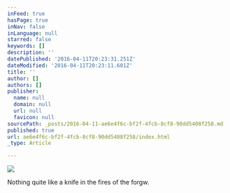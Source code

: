 ```yaml
---
inFeed: true
hasPage: true
inNav: false
inLanguage: null
starred: false
keywords: []
description: ''
datePublished: '2016-04-11T20:23:31.251Z'
dateModified: '2016-04-11T20:23:11.601Z'
title: ''
author: []
authors: []
publisher:
  name: null
  domain: null
  url: null
  favicon: null
sourcePath: _posts/2016-04-11-ae6e4f6c-bf2f-4fcb-8cf8-90dd5408f258.md
published: true
url: ae6e4f6c-bf2f-4fcb-8cf8-90dd5408f258/index.html
_type: Article

---
```

![](https://the-grid-user-content.s3-us-west-2.amazonaws.com/7e6536ea-59a9-4722-a8da-1f3df350b67b.jpg)

Nothing quite like a knife in the fires of the forgw.